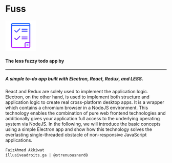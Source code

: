 # Fuss 
![alt text](https://github.com/strenuousnerd8/Fuss/blob/master/images/icon.png "Fuss")
#### The less fuzzy todo app by
---
##### A simple to-do app built with Electron, React, Redux, and LESS.

 React and Redux are solely used to implement the application logic. Electron, on the other hand, is used to implement both structure and application logic to create real cross-platform desktop apps. It is a wrapper which contains a chromium browser in a NodeJS environment. This technology enables the combination of pure web frontend technologies and additionally gives your application full access to the underlying operating system via NodeJS. In the following, we will introduce the basic concepts using a simple Electron app and show how this technology solves the everlasting single-threaded obstacle of non-responsive JavaScript applications.
```
FaizAhmed Akkiwat
illusiveadroits.ga | @strenuousnerd8
```

